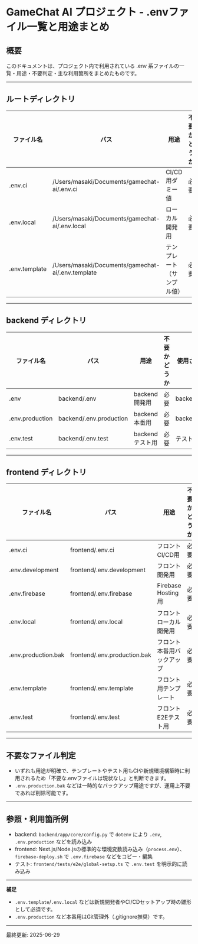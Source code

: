 # GameChat AI プロジェクト - .envファイル一覧と用途まとめ

## 概要
このドキュメントは、プロジェクト内で利用されている .env 系ファイルの一覧・用途・不要判定・主な利用箇所をまとめたものです。

---

## ルートディレクトリ

| ファイル名         | パス                                 | 用途                           | 不要かどうか | 使用されている場所例・備考 |
|--------------------|--------------------------------------|--------------------------------|--------------|---------------------------|
| .env.ci            | /Users/masaki/Documents/gamechat-ai/.env.ci            | CI/CD用ダミー値                | 必要         | CIテスト用                |
| .env.local         | /Users/masaki/Documents/gamechat-ai/.env.local         | ローカル開発用                 | 必要         | backend, scripts/data-processing/ など |
| .env.template      | /Users/masaki/Documents/gamechat-ai/.env.template      | テンプレート（サンプル値）     | 必要         | 新規環境構築時の雛形      |

---

## backend ディレクトリ

| ファイル名         | パス                                 | 用途                           | 不要かどうか | 使用されている場所例・備考 |
|--------------------|--------------------------------------|--------------------------------|--------------|---------------------------|
| .env               | backend/.env                         | backend開発用                  | 必要         | backend/app/core/config.py |
| .env.production    | backend/.env.production              | backend本番用                  | 必要         | backend/app/core/config.py |
| .env.test          | backend/.env.test                    | backendテスト用                | 必要         | テスト・CI用              |

---

## frontend ディレクトリ

| ファイル名             | パス                                         | 用途                           | 不要かどうか | 使用されている場所例・備考 |
|------------------------|----------------------------------------------|--------------------------------|--------------|---------------------------|
| .env.ci                | frontend/.env.ci                             | フロントCI/CD用                | 必要         | CIビルド用                |
| .env.development       | frontend/.env.development                    | フロント開発用                 | 必要         | npm run dev など           |
| .env.firebase          | frontend/.env.firebase                       | Firebase Hosting用             | 必要         | firebase-deploy.sh, デプロイ時 |
| .env.local             | frontend/.env.local                          | フロントローカル開発用         | 必要         | npm run dev など           |
| .env.production.bak    | frontend/.env.production.bak                 | フロント本番用バックアップ     | 必要         | firebase-deploy.sh など    |
| .env.template          | frontend/.env.template                       | フロント用テンプレート         | 必要         | 新規環境構築時の雛形      |
| .env.test              | frontend/.env.test                           | フロントE2Eテスト用            | 必要         | tests/e2e/global-setup.ts  |

---

## 不要なファイル判定

- いずれも用途が明確で、テンプレートやテスト用もCIや新規環境構築時に利用されるため「不要な.envファイルは現状なし」と判断できます。
- `.env.production.bak` などは一時的なバックアップ用途ですが、運用上不要であれば削除可能です。

---

## 参照・利用箇所例

- backend: `backend/app/core/config.py` で `dotenv` により `.env`, `.env.production` などを読み込み
- frontend: Next.js/Node.jsの標準的な環境変数読み込み（`process.env`）、`firebase-deploy.sh` で `.env.firebase` などをコピー・編集
- テスト: `frontend/tests/e2e/global-setup.ts` で `.env.test` を明示的に読み込み

---

**補足**  
- `.env.template`/`.env.local` などは新規開発者やCI/CDセットアップ時の雛形として必須です。
- `.env.production` など本番用はGit管理外（.gitignore推奨）です。

---

最終更新: 2025-06-29
